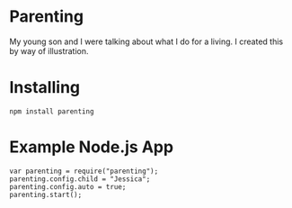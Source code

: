 Parenting
=========

My young son and I were talking about what I do for a living.  I created this by way of illustration.


Installing
==========

```
npm install parenting
```


Example Node.js App
==================

```
var parenting = require("parenting");
parenting.config.child = "Jessica";
parenting.config.auto = true;
parenting.start();
```



